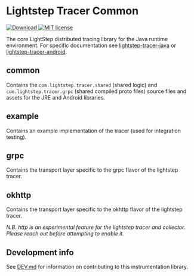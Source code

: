 # Lightstep Tracer Common

[ ![Download](https://api.bintray.com/packages/lightstep/maven/java-common/images/download.svg) ](https://bintray.com/lightstep/maven/) [![MIT license](http://img.shields.io/badge/license-MIT-blue.svg)](http://opensource.org/licenses/MIT)

The core LightStep distributed tracing library for the Java runtime environment. For specific documentation
see [lightstep-tracer-java](https://github.com/lightstep/lightstep-tracer-java) or
[lightstep-tracer-android](https://github.com/lightstep/lightstep-tracer-android).

## common

Contains the `com.lightstep.tracer.shared` (shared logic) and `com.lightstep.tracer.grpc` (shared compiled proto files) source files and assets for the JRE and Android libraries.

## example

Contains an example implementation of the tracer (used for integration testing).

## grpc

Contains the transport layer specific to the grpc flavor of the lightstep tracer.

## okhttp

Contains the transport layer specific to the okhttp flavor of the lightstep tracer.

_N.B. http is an experimental feature for the lightstep tracer and collector. Please reach out before attempting to enable it._

## Development info

See [DEV.md](DEV.md) for information on contributing to this instrumentation library.
